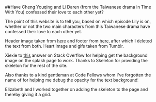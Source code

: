 ##Have Cheng Youqing and Li Daren  (from the Taiwanese drama In Time With You) confessed their love to each other yet?

The point of this website is to tell you, based on which episode Lily is on, whether or not the two main characters from this Taiwanese drama have confessed their love to each other yet.

Header image taken from [here](http://saryre.blogspot.com/2012/08/tw-drama-review-in-time-with-you.html) and footer from [here](http://dramahaven.com/in-time-with-you/), after which I deleted the text from both. Heart image and gifs taken from Tumblr.

Xiexie to [this](http://stackoverflow.com/a/9265035) answer on Stack Overflow for helping get the background image on the splash page to work. Thanks to Skeleton for providing the skeleton for the rest of the site.

Also thanks to a kind gentleman at Code Fellows whom I've forgotten the name of for helping me debug the opacity for the text background!

Elizabeth and I worked together on adding the skeleton to the page and thereby giving it a grid.
